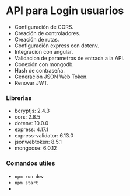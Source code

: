 # API para Login usuarios

- Configuración de CORS.
- Creación de controladores.
- Creación de rutas.
- Configuración express con dotenv.
- Integracion con angular.
- Validacion de parametros de entrada a la API.
- Conexión con mongodb.
- Hash de contraseña.
- Generación JSON Web Token.
- Renovar JWT.

### Librerias

- bcryptjs: 2.4.3
- cors: 2.8.5
- dotenv: 10.0.0
- express: 4.17.1
- express-validator: 6.13.0
- jsonwebtoken: 8.5.1
- mongoose: 6.0.12

### Comandos utiles

- `npm run dev`
- `npm start`
- 
